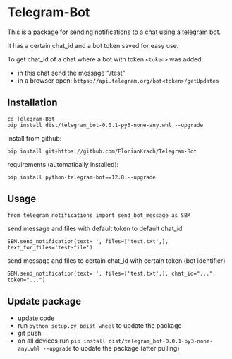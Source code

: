 # Telegram-Bot

This is a package for sending notifications to a chat 
using a telegram bot.

It has a certain chat_id and a bot token saved for easy use.

To get chat_id of a chat where a bot with token ```<token>``` was added:
- in this chat send the message "/test"
- in a browser open: ```https://api.telegram.org/bot<token>/getUpdates```


## Installation

```shell
cd Telegram-Bot
pip install dist/telegram_bot-0.0.1-py3-none-any.whl --upgrade
```


install from github:
```shell
pip install git+https://github.com/FlorianKrach/Telegram-Bot
```



requirements (automatically installed):
```
pip install python-telegram-bot==12.8 --upgrade
```


## Usage
```
from telegram_notifications import send_bot_message as SBM
```

send message and files with default token to default chat_id
```
SBM.send_notification(text='', files=['test.txt',], text_for_files='test-file')
```

send message and files to certain chat_id with certain token (bot identifier)
```
SBM.send_notification(text='', files=['test.txt',], chat_id="...", token="...")
```

## Update package
- update code
- run ```python setup.py bdist_wheel``` to update the package
- git push
- on all devices run 
```pip install dist/telegram_bot-0.0.1-py3-none-any.whl --upgrade``` to 
update the package (after pulling)


